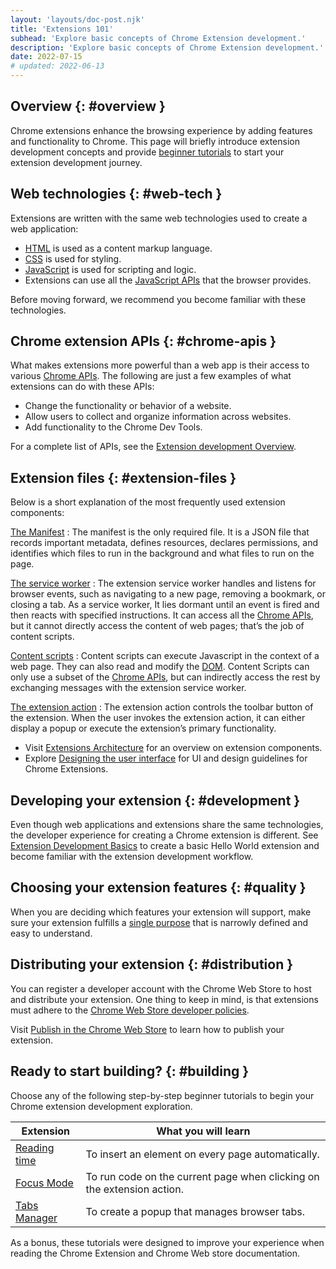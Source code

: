 ```yaml
---
layout: 'layouts/doc-post.njk'
title: 'Extensions 101'
subhead: 'Explore basic concepts of Chrome Extension development.'
description: 'Explore basic concepts of Chrome Extension development.'
date: 2022-07-15
# updated: 2022-06-13
---
```


## Overview {: #overview }

Chrome extensions enhance the browsing experience by adding features and functionality to Chrome. This page will briefly introduce extension development concepts and provide [beginner tutorials][section-tutorials] to start your extension development journey. 

## Web technologies {: #web-tech }

Extensions are written with the same web technologies used to create a web application:

* [HTML][mdn-html] is used as a content markup language.
* [CSS](https://web.dev/learn/css/) is used for styling.
* [JavaScript][mdn-js] is used for scripting and logic.
* Extensions can use all the [JavaScript APIs][js-apis] that the browser provides.

<!-- Should we use https://developer.chrome.com/docs/extensions/api_other/ or https://developer.mozilla.org/en-US/docs/Web/API -->

Before moving forward, we recommend you become familiar with these technologies.

## Chrome extension APIs {: #chrome-apis }

What makes extensions more powerful than a web app is their access to various [Chrome APIs][doc-apis]. The following are just a few examples of what extensions can do with these APIs:

* Change the functionality or behavior of a website. 
* Allow users to collect and organize information across websites.
* Add functionality to the Chrome Dev Tools.

For a complete list of APIs, see the [Extension development Overview][doc-dev-overview].

## Extension files {: #extension-files }

Below is a short explanation of the most frequently used extension components:

[The Manifest][doc-manifest]
: The manifest is the only required file. It is a JSON file that records important metadata, defines resources, declares permissions, and identifies which files to run in the background and what files to run on the page.

[The service worker][doc-service-worker]
: The extension service worker handles and listens for browser events, such as navigating to a new page, removing a bookmark, or closing a tab. As a service worker, It lies dormant until an event is fired and then reacts with specified instructions. It can access all the [Chrome APIs][doc-apis], but it cannot directly access the content of web pages; that’s the job of content scripts.

[Content scripts][doc-content-scripts]
: Content scripts can execute Javascript in the context of a web page. They can also read and modify the [DOM][mdn-dom]. Content Scripts can only use a subset of the [Chrome APIs](https://developer.chrome.com/docs/extensions/reference/), but can indirectly access the rest by exchanging messages with the extension service worker.

<!-- Not sure if to include the extension action or extension icons -->
[The extension action][doc-ui-action]
: The extension action controls the toolbar button of the extension. When the user invokes the extension action, it can either display a popup or execute the extension’s primary functionality.  

- Visit [Extensions Architecture][doc-arch] for an overview on extension components.
- Explore [Designing the user interface][doc-ui] for UI and design guidelines for Chrome Extensions.

## Developing your extension {: #development }

Even though web applications and extensions share the same technologies, the developer experience for creating a Chrome extension is different. See [Extension Development Basics][doc-dev-basics] to create a basic Hello World extension and become familiar with the extension development workflow.

## Choosing your extension features {: #quality }

When you are deciding which features your extension will support, make sure your extension fulfills a [single purpose][doc-single-purpose] that is narrowly defined and easy to understand.

## Distributing your extension {: #distribution }

You can register a developer account with the Chrome Web Store to host and distribute your extension. One thing to keep in mind, is that extensions must adhere to the [Chrome Web Store developer policies][doc-cws-policy]. 

Visit [Publish in the Chrome Web Store][doc-cws-publish] to learn how to publish your extension.

## Ready to start building? {: #building }

Choose any of the following step-by-step beginner tutorials to begin your Chrome extension development exploration. 

| Extension                        | What you will learn                                                    |
|----------------------------------|------------------------------------------------------------------------|
| [Reading time][tut-reading-time] | To insert an element on every page automatically.                      |
| [Focus Mode][tut-focus-mode]     | To run code on the current page when clicking on the extension action. |
| [Tabs Manager][tut-tabs-man]     | To create a popup that manages browser tabs.                           |

As a bonus, these tutorials were designed to improve your experience when reading the Chrome Extension and Chrome Web store documentation.


[doc-apis]: /docs/extensions/reference/
[doc-arch]: /docs/extensions/mv3/architecture-overview/
[doc-content-scripts]: /docs/extensions/mv3/content_scripts/
[doc-cws-policy]: /docs/webstore/program_policies/
[doc-cws-publish]: /docs/webstore/publish/
[doc-dev-basics]: /docs/extensions/mv3/getstarted/development-basics
[doc-dev-overview]: /docs/extensions/mv3/devguide
[doc-manifest]: /docs/extensions/mv3/manifest/
[doc-service-worker]: /docs/extensions/mv3/service_workers/
[doc-single-purpose]: /docs/webstore/program_policies/#single-purpose
[doc-ui-action]: /docs/extensions/mv3/user_interface/#action
[doc-ui]: /docs/extensions/mv3/user_interface/
[js-apis]: /docs/extensions/api_other/
[mdn-dom]: https://developer.mozilla.org/en-US/docs/Web/API/Document_Object_Model
[mdn-html]: https://developer.mozilla.org/docs/Learn/html
[mdn-js]: https://developer.mozilla.org/docs/Learn/JavaScript
[section-tutorials]: #building
[tut-focus-mode]: https://google.com
[tut-reading-time]: https://google.com
[tut-tabs-man]: https://google.com
